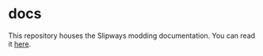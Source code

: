 # docs

This repository houses the Slipways modding documentation. You can read it [here](https://docs.slipways.net).
